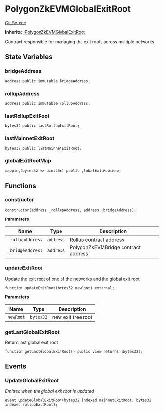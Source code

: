 # PolygonZkEVMGlobalExitRoot
[Git Source](https://github.com/agglayer/agglayer-contracts/blob/856b421eef55a77f98f6fed45beb5ed8e3023c16/contracts/v1/PolygonZkEVMGlobalExitRoot.sol)

**Inherits:**
[IPolygonZkEVMGlobalExitRoot](/contracts/v1/interfaces/IPolygonZkEVMGlobalExitRoot.sol/interface.IPolygonZkEVMGlobalExitRoot.md)

Contract responsible for managing the exit roots across multiple networks


## State Variables
### bridgeAddress

```solidity
address public immutable bridgeAddress;
```


### rollupAddress

```solidity
address public immutable rollupAddress;
```


### lastRollupExitRoot

```solidity
bytes32 public lastRollupExitRoot;
```


### lastMainnetExitRoot

```solidity
bytes32 public lastMainnetExitRoot;
```


### globalExitRootMap

```solidity
mapping(bytes32 => uint256) public globalExitRootMap;
```


## Functions
### constructor


```solidity
constructor(address _rollupAddress, address _bridgeAddress);
```
**Parameters**

|Name|Type|Description|
|----|----|-----------|
|`_rollupAddress`|`address`|Rollup contract address|
|`_bridgeAddress`|`address`|PolygonZkEVMBridge contract address|


### updateExitRoot

Update the exit root of one of the networks and the global exit root


```solidity
function updateExitRoot(bytes32 newRoot) external;
```
**Parameters**

|Name|Type|Description|
|----|----|-----------|
|`newRoot`|`bytes32`|new exit tree root|


### getLastGlobalExitRoot

Return last global exit root


```solidity
function getLastGlobalExitRoot() public view returns (bytes32);
```

## Events
### UpdateGlobalExitRoot
*Emitted when the global exit root is updated*


```solidity
event UpdateGlobalExitRoot(bytes32 indexed mainnetExitRoot, bytes32 indexed rollupExitRoot);
```


